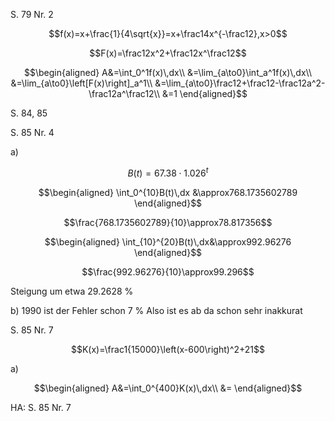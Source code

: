 S. 79 Nr. 2

$$f(x)=x+\frac{1}{4\sqrt{x}}=x+\frac14x^{-\frac12},x>0$$

$$F(x)=\frac12x^2+\frac12x^\frac12$$

$$\begin{aligned}
A&=\int_0^1f(x)\,dx\\
&=\lim_{a\to0}\int_a^1f(x)\,dx\\
&=\lim_{a\to0}\left[F(x)\right]_a^1\\
&=\lim_{a\to0}\frac12+\frac12-\frac12a^2-\frac12a^\frac12\\
&=1
\end{aligned}$$

S. 84, 85

S. 85 Nr. 4

a)

$$B(t)=67.38\cdot1.026^t$$

$$\begin{aligned}
\int_0^{10}B(t)\,dx
&\approx768.1735602789
\end{aligned}$$

$$\frac{768.1735602789}{10}\approx78.817356$$

$$\begin{aligned}
\int_{10}^{20}B(t)\,dx&\approx992.96276
\end{aligned}$$

$$\frac{992.96276}{10}\approx99.296$$

Steigung um etwa 29.2628 %

b)
1990 ist der Fehler schon 7 % Also ist es ab da schon sehr inakkurat


S. 85 Nr. 7

$$K(x)=\frac1{15000}\left(x-600\right)^2+21$$

a)

$$\begin{aligned}
A&=\int_0^{400}K(x)\,dx\\
&=
\end{aligned}$$

HA: S. 85 Nr. 7